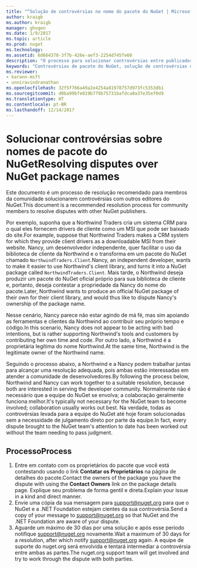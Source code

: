 ```yaml
---
title: "“Solução de controvérsias no nome do pacote do NuGet | Microsoft Docs”"
author: kraigb
ms.author: kraigb
manager: ghogen
ms.date: 1/9/2017
ms.topic: article
ms.prod: nuget
ms.technology: 
ms.assetid: 6d664378-3f7b-426e-aef3-2254d745fe60
description: "O processo para solucionar controvérsias entre publicadores de pacotes do NuGet relacionadas à identidade visual, marcas comerciais e outras situações de conflito."
keywords: "Controvérsias de pacote do NuGet, solução de controvérsias do NuGet, processo de solução de controvérsias"
ms.reviewer:
- karann-msft
- unniravindranathan
ms.openlocfilehash: 32f5f766a49a2e4254a81978757d973fc5353db1
ms.sourcegitcommit: d0ba99bfe019b779b75731bafdca8a37e35ef0d9
ms.translationtype: HT
ms.contentlocale: pt-BR
ms.lasthandoff: 12/14/2017
---
```

# <a name="resolving-disputes-over-nuget-package-names"></a><span data-ttu-id="5c6a0-104">Solucionar controvérsias sobre nomes de pacote do NuGet</span><span class="sxs-lookup"><span data-stu-id="5c6a0-104">Resolving disputes over NuGet package names</span></span>

<span data-ttu-id="5c6a0-105">Este documento é um processo de resolução recomendado para membros da comunidade solucionarem controvérsias com outros editores do NuGet.</span><span class="sxs-lookup"><span data-stu-id="5c6a0-105">This document is a recommended resolution process for community members to resolve disputes with other NuGet publishers.</span></span>  

<span data-ttu-id="5c6a0-106">Por exemplo, suponha que a Northwind Traders cria um sistema CRM para o qual eles fornecem drivers de cliente como um MSI que pode ser baixado do site.</span><span class="sxs-lookup"><span data-stu-id="5c6a0-106">For example, suppose that Northwind Traders makes a CRM system for which they provide client drivers as a downloadable MSI from their website.</span></span> <span data-ttu-id="5c6a0-107">Nancy, um desenvolvedor independente, quer facilitar o uso da biblioteca de cliente da Northwind e o transforma em um pacote do NuGet chamado `NorthwindTraders.Client`.</span><span class="sxs-lookup"><span data-stu-id="5c6a0-107">Nancy, an independent developer, wants to make it easier to use Northwind's client library, and turns it into a NuGet package called `NorthwindTraders.Client`.</span></span> <span data-ttu-id="5c6a0-108">Mais tarde, o Northwind deseja produzir um pacote do NuGet oficial próprio para sua biblioteca de cliente e, portanto, deseja contestar a propriedade da Nancy do nome do pacote.</span><span class="sxs-lookup"><span data-stu-id="5c6a0-108">Later, Northwind wants to produce an official NuGet package of their own for their client library, and would thus like to dispute Nancy's ownership of the package name.</span></span>

<span data-ttu-id="5c6a0-109">Nesse cenário, Nancy parece não estar agindo de má fé, mas sim apoiando as ferramentas e clientes da Northwind ao contribuir seu próprio tempo e código.</span><span class="sxs-lookup"><span data-stu-id="5c6a0-109">In this scenario, Nancy does not appear to be acting with bad intentions, but is rather supporting Northwind's tools and customers by contributing her own time and code.</span></span> <span data-ttu-id="5c6a0-110">Por outro lado, a Northwind é a proprietária legítima do nome Northwind.</span><span class="sxs-lookup"><span data-stu-id="5c6a0-110">At the same time, Northwind is the legitimate owner of the Northwind name.</span></span>

<span data-ttu-id="5c6a0-111">Seguindo o processo abaixo, a Northwind e a Nancy podem trabalhar juntas para alcançar uma resolução adequada, pois ambas estão interessadas em atender a comunidade de desenvolvedores.</span><span class="sxs-lookup"><span data-stu-id="5c6a0-111">By following the process below, Northwind and Nancy can work together to a suitable resolution, because both are interested in serving the developer community.</span></span> <span data-ttu-id="5c6a0-112">Normalmente não é necessário que a equipe do NuGet se envolva; a colaboração geralmente funciona melhor.</span><span class="sxs-lookup"><span data-stu-id="5c6a0-112">It's typically not necessary for the NuGet team to become involved; collaboration usually works out best.</span></span> <span data-ttu-id="5c6a0-113">Na verdade, todas as controvérsias levada para a equipe do NuGet até hoje foram solucionadas sem a necessidade de julgamento direto por parte da equipe.</span><span class="sxs-lookup"><span data-stu-id="5c6a0-113">In fact, every dispute brought to the NuGet team's attention to date has been worked out without the team needing to pass judgment.</span></span>


## <a name="process"></a><span data-ttu-id="5c6a0-114">Processo</span><span class="sxs-lookup"><span data-stu-id="5c6a0-114">Process</span></span>

1. <span data-ttu-id="5c6a0-115">Entre em contato com os proprietários do pacote que você está contestando usando o link **Contatar os Proprietários** na página de detalhes do pacote.</span><span class="sxs-lookup"><span data-stu-id="5c6a0-115">Contact the owners of the package you have the dispute with using the **Contact Owners** link on the package details page.</span></span> <span data-ttu-id="5c6a0-116">Explique seu problema de forma gentil e direta.</span><span class="sxs-lookup"><span data-stu-id="5c6a0-116">Explain your issue in a kind and direct manner.</span></span>
2. <span data-ttu-id="5c6a0-117">Envie uma cópia da sua mensagem para [support@nuget.org](mailto:support@nuget.org) para que o NuGet e a .NET Foundation estejam cientes da sua controvérsia.</span><span class="sxs-lookup"><span data-stu-id="5c6a0-117">Send a copy of your message to [support@nuget.org](mailto:support@nuget.org) so that NuGet and the .NET Foundation are aware of your dispute.</span></span>
3. <span data-ttu-id="5c6a0-118">Aguarde um máximo de 30 dias por uma solução e após esse período notifique [support@nuget.org](mailto:support@nuget.org) novamente.</span><span class="sxs-lookup"><span data-stu-id="5c6a0-118">Wait a maximum of 30 days for a resolution, after which notify [support@nuget.org](mailto:support@nuget.org) again.</span></span> <span data-ttu-id="5c6a0-119">A equipe de suporte do nuget.org será envolvida e tentará intermediar a controvérsia entre ambas as partes.</span><span class="sxs-lookup"><span data-stu-id="5c6a0-119">The nuget.org support team will get involved and try to work through the dispute with both parties.</span></span>
